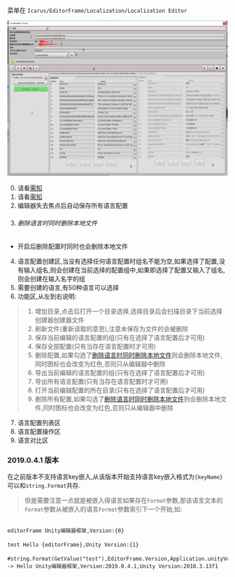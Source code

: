 菜单在 `Icarus/EditorFrame/Localization/Localization Editor`

![Localization Tools](../../../Images/Editor/Zh/LocalizationTools.png)

0. 请看[需知](0.需知.md#LanguageSeting)
1. 请看[需知](0.需知.md#CreatAndParseSelect)
2. 编辑器失去焦点后自动保存所有语言配置
3. ###### 删除语言时同时删除本地文件
- 开启后删除配置时同时也会删除本地文件
4. 语言配置创建区,当没有选择任何语言配置时组名不能为空,如果选择了配置,没有输入组名,则会创建在当前选择的配置组中,如果即选择了配置又输入了组名,则会创建在输入名字的组
5. 需要创建的语言,有50种语言可以选择
6. 功能区,从左到右说明:
> 1. 增加目录,点击后打开一个目录选择,选择目录后会扫描目录下当前选择创建器创建器文件
> 2. 刷新文件(重新读取的意思),注意未保存为文件的会被删除
> 3. 保存当前编辑的语言配置的组(只有在选择了语言配置后才可用)
> 4. 保存全部配置(只有当存在语言配置时才可用)
> 5. 删除配置,如果勾选了[删除语言时同时删除本地文件](#删除语言时同时删除本地文件)则会删除本地文件,同时图标也会改变为红色,否则只从编辑器中删除
> 6. 导出当前编辑的语言配置的组(只有在选择了语言配置后才可用)
> 7. 导出所有语言配置(只有当存在语言配置时才可用)
> 8. 打开当前编辑配置的所在目录(只有在选择了语言配置后才可用)
> 9. 删除所有配置,如果勾选了[删除语言时同时删除本地文件](#删除语言时同时删除本地文件)则会删除本地文件,同时图标也会改变为红色,否则只从编辑器中删除

7. 语言配置列表区
8. 语言配置操作区
9. 语言对比区

### 2019.0.4.1 版本

在之前版本不支持语言key嵌入,从该版本开始支持语言key嵌入格式为`{keyName}`可以和`string.Format`共存.

> 但是需要注意一点就是被嵌入得语言如果存在`Format`参数,那该语言文本的`Format`参数从被嵌入的语言`Format`参数索引下一个开始,如:

```

editorFrame Unity编辑器框架,Version:{0}

test Hello {editorFrame},Unity Version:{1}

#string.Format(GetValue("test"),EditorFrame.Version,Application.unityVersion) -> Hello Unity编辑器框架,Version:2019.0.4.1,Unity Version:2018.3.13f1

```